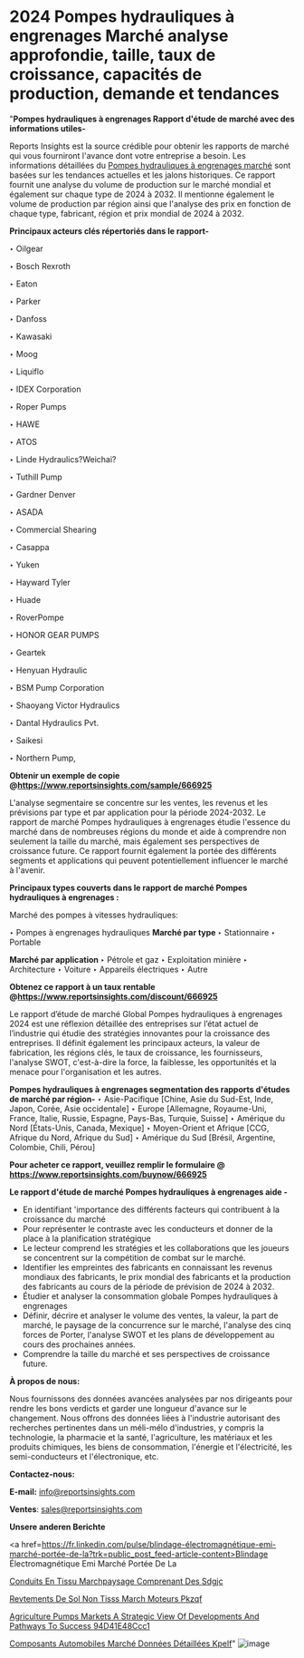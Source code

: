 # 2024 Pompes hydrauliques à engrenages Marché analyse approfondie, taille, taux de croissance, capacités de production, demande et tendances

 "<strong>Pompes hydrauliques à engrenages Rapport d'étude de marché avec des informations utiles-</strong>

Reports Insights est la source crédible pour obtenir les rapports de marché qui vous fourniront l'avance dont votre entreprise a besoin. Les informations détaillées du <a href=https://www.reportsinsights.com/sample/666925>Pompes hydrauliques à engrenages marché</a> sont basées sur les tendances actuelles et les jalons historiques. Ce rapport fournit une analyse du volume de production sur le marché mondial et également sur chaque type de 2024 à 2032. Il mentionne également le volume de production par région ainsi que l'analyse des prix en fonction de chaque type, fabricant, région et prix mondial de 2024 à 2032.

<b>Principaux acteurs clés répertoriés dans le rapport-</b>

‣ Oilgear

‣ Bosch Rexroth

‣ Eaton

‣ Parker

‣ Danfoss

‣ Kawasaki

‣ Moog

‣ Liquiflo

‣ IDEX Corporation

‣ Roper Pumps

‣ HAWE

‣ ATOS

‣ Linde Hydraulics?Weichai?

‣ Tuthill Pump

‣ Gardner Denver

‣ ASADA

‣ Commercial Shearing

‣ Casappa

‣ Yuken

‣ Hayward Tyler

‣ Huade

‣ RoverPompe

‣ HONOR GEAR PUMPS

‣ Geartek

‣ Henyuan Hydraulic

‣ BSM Pump Corporation

‣ Shaoyang Victor Hydraulics

‣ Dantal Hydraulics Pvt.

‣ Saikesi

‣ Northern Pump,

<strong><b>Obtenir un exemple de copie @</b></strong><a href=https://www.reportsinsights.com/sample/666925><strong><b>https://www.reportsinsights.com/sample/666925</b></strong></a>

L'analyse segmentaire se concentre sur les ventes, les revenus et les prévisions par type et par application pour la période 2024-2032. Le rapport de marché Pompes hydrauliques à engrenages étudie l'essence du marché dans de nombreuses régions du monde et aide à comprendre non seulement la taille du marché, mais également ses perspectives de croissance future. Ce rapport fournit également la portée des différents segments et applications qui peuvent potentiellement influencer le marché à l'avenir.

<strong>Principaux types couverts dans le rapport de marché Pompes hydrauliques à engrenages :</strong>

Marché des pompes à vitesses hydrauliques:

‣  Pompes à engrenages hydrauliques <strong> Marché <strong> par type </strong> </strong>
‣ Stationnaire
‣ Portable

<strong>Marché par application </strong>
‣ Pétrole et gaz
‣ Exploitation minière
‣ Architecture
‣ Voiture
‣ Appareils électriques
‣ Autre

<strong><b>Obtenez ce rapport à un taux rentable @</b></strong><a href=https://www.reportsinsights.com/discount/666925><strong><b>https://www.reportsinsights.com/discount/666925</b></strong></a>

Le rapport d’étude de marché Global Pompes hydrauliques à engrenages 2024 est une réflexion détaillée des entreprises sur l’état actuel de l’industrie qui étudie des stratégies innovantes pour la croissance des entreprises. Il définit également les principaux acteurs, la valeur de fabrication, les régions clés, le taux de croissance, les fournisseurs, l'analyse SWOT, c'est-à-dire la force, la faiblesse, les opportunités et la menace pour l'organisation et les autres.

<strong>Pompes hydrauliques à engrenages segmentation des rapports d'études de marché par région-</strong>
‣ Asie-Pacifique [Chine, Asie du Sud-Est, Inde, Japon, Corée, Asie occidentale]
‣ Europe [Allemagne, Royaume-Uni, France, Italie, Russie, Espagne, Pays-Bas, Turquie, Suisse]
‣ Amérique du Nord [États-Unis, Canada, Mexique]
‣ Moyen-Orient et Afrique [CCG, Afrique du Nord, Afrique du Sud]
‣ Amérique du Sud [Brésil, Argentine, Colombie, Chili, Pérou]

<strong>Pour acheter ce rapport, veuillez remplir le formulaire @   <a href=https://www.reportsinsights.com/buynow/666925>https://www.reportsinsights.com/buynow/666925</a></strong>

<strong>Le rapport d'étude de marché Pompes hydrauliques à engrenages aide -</strong>
<ul>
  <li>En identifiant 'importance des différents facteurs qui contribuent à la croissance du marché</li>
  <li>Pour représenter le contraste avec les conducteurs et donner de la place à la planification stratégique</li>
  <li>Le lecteur comprend les stratégies et les collaborations que les joueurs se concentrent sur la compétition de combat sur le marché.</li>
  <li>Identifier les empreintes des fabricants en connaissant les revenus mondiaux des fabricants, le prix mondial des fabricants et la production des fabricants au cours de la période de prévision de 2024 à 2032.</li>
  <li>Étudier et analyser la consommation globale Pompes hydrauliques à engrenages</li>
  <li>Définir, décrire et analyser le volume des ventes, la valeur, la part de marché, le paysage de la concurrence sur le marché, l'analyse des cinq forces de Porter, l'analyse SWOT et les plans de développement au cours des prochaines années.</li>
  <li>Comprendre la taille du marché et ses perspectives de croissance future.</li>
</ul>
<strong>À propos de nous:</strong>

Nous fournissons des données avancées analysées par nos dirigeants pour rendre les bons verdicts et garder une longueur d'avance sur le changement. Nous offrons des données liées à l'industrie autorisant des recherches pertinentes dans un méli-mélo d'industries, y compris la technologie, la pharmacie et la santé, l'agriculture, les matériaux et les produits chimiques, les biens de consommation, l'énergie et l'électricité, les semi-conducteurs et l'électronique, etc.

<strong>Contactez-nous:</strong>

<strong>E-mail:</strong> <a href=mailto:info@reportsinsights.com>info@reportsinsights.com</a>

<strong>Ventes</strong>: <a href=mailto:sales@reportsinsights.com>sales@reportsinsights.com</a>

<strong>Unsere anderen Berichte</strong>

<a href=https://fr.linkedin.com/pulse/blindage-électromagnétique-emi-marché-portée-de-la?trk=public_post_feed-article-content>Blindage Électromagnétique Emi Marché Portée De La</a>

<a href=https://www.linkedin.com/pulse/conduits-en-tissu-march%C3%A9paysage-comprenant-des-sdgjc/>Conduits En Tissu Marchpaysage Comprenant Des Sdgjc</a>

<a href=https://www.linkedin.com/pulse/rev%C3%AAtements-de-sol-non-tiss%C3%A9s-march%C3%A9-moteurs-pkzqf/>Revtements De Sol Non Tisss March Moteurs Pkzqf</a>

<a href=https://medium.com/@d7298290/agriculture-pumps-markets-a-strategic-view-of-developments-and-pathways-to-success-94d41e48ccc1>Agriculture Pumps Markets A Strategic View Of Developments And Pathways To Success 94D41E48Ccc1</a>

<a href=https://fr.linkedin.com/pulse/composants-automobiles-marché-données-détaillées-kpelf/>Composants Automobiles Marché Données Détaillées Kpelf</a>"
![image](https://github.com/daminid12/RImarketgrowth/assets/158430485/263904b8-02ea-4054-8c9f-0d828b507902)
